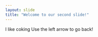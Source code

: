 ```yaml
---
layout: slide
title: "Welcome to our second slide!"
---
```

I like coking
Use the left arrow to go back!
